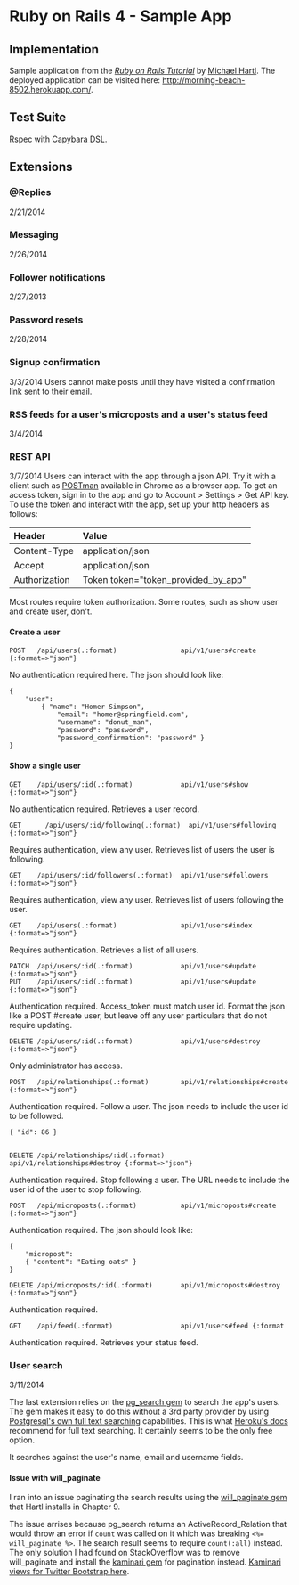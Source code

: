 # Ruby on Rails 4 - Sample App
## Implementation

Sample application from the [*Ruby on Rails Tutorial*][railstutorial] by [Michael Hartl][hartl].
The deployed application can be visited here: http://morning-beach-8502.herokuapp.com/.

## Test Suite

[Rspec][rspec] with [Capybara DSL][capybara].

## Extensions

### @Replies
2/21/2014

### Messaging
2/26/2014

### Follower notifications
2/27/2013

### Password resets
2/28/2014

### Signup confirmation
3/3/2014
Users cannot make posts until they have visited a confirmation link sent to their email.

### RSS feeds for a user's microposts and a user's status feed
3/4/2014

### REST API
3/7/2014
Users can interact with the app through a json API. Try it with a client such as [POSTman][postman] available in Chrome as a browser app. To get an access token, sign in to the app and go to Account > Settings > Get API key. To use the token and interact with the app, set up your http headers as follows:

| Header | Value |
| :----- | :---- |
| Content-Type | application/json |
| Accept | application/json |
| Authorization | Token token="token_provided_by_app" |

Most routes require token authorization. Some routes, such as show user and create user, don't.


#### Create a user
    POST   /api/users(.:format)                api/v1/users#create {:format=>"json"}
No authentication required here. The json should look like:

```
{
    "user":
        { "name": "Homer Simpson",
            "email": "homer@springfield.com",
            "username": "donut_man",
            "password": "password",
            "password_confirmation": "password" }
}
```


#### Show a single user
    GET    /api/users/:id(.:format)            api/v1/users#show {:format=>"json"}
No authentication required. Retrieves a user record.



    GET      /api/users/:id/following(.:format)  api/v1/users#following {:format=>"json"}
Requires authentication, view any user. Retrieves list of users the user is following.


    GET    /api/users/:id/followers(.:format)  api/v1/users#followers {:format=>"json"}
Requires authentication, view any user. Retrieves list of users following the user.


    GET    /api/users(.:format)                api/v1/users#index {:format=>"json"}
Requires authentication. Retrieves a list of all users.


    PATCH  /api/users/:id(.:format)            api/v1/users#update {:format=>"json"}
    PUT    /api/users/:id(.:format)            api/v1/users#update {:format=>"json"}
Authentication required. Access_token must match user id. Format the json like a POST #create user, but leave off any user particulars that do not require updating.


    DELETE /api/users/:id(.:format)            api/v1/users#destroy {:format=>"json"}
Only administrator has access.


    POST   /api/relationships(.:format)        api/v1/relationships#create {:format=>"json"}
Authentication required. Follow a user. The json needs to include the user id to be followed.

    { "id": 86 }


    DELETE /api/relationships/:id(.:format)    api/v1/relationships#destroy {:format=>"json"}
Authentication required. Stop following a user. The URL needs to include the user id of the user to stop following.


    POST   /api/microposts(.:format)           api/v1/microposts#create {:format=>"json"}
Authentication required. The json should look like:

```
{
    "micropost":
    { "content": "Eating oats" }
}
```

    DELETE /api/microposts/:id(.:format)       api/v1/microposts#destroy {:format=>"json"}
Authentication required.


    GET    /api/feed(.:format)                 api/v1/users#feed {:format
Authentication required. Retrieves your status feed.

### User search
3/11/2014

The last extension relies on the [pg_search gem][pg_search] to search the app's users. The gem makes it easy to do this without a 3rd party provider by using [Postgresql's own full text searching][pg-docs-search] capabilities. This is what [Heroku's docs][heroku-search-options] recommend for full text searching. It certainly seems to be the only free option.

It searches against the user's name, email and username fields.

#### Issue with will_paginate

I ran into an issue paginating the search results using the [will_paginate gem][will_paginate] that Hartl installs in Chapter 9.

The issue arrises because pg_search returns an ActiveRecord_Relation that would throw an error if `count` was called on it which was breaking `<%= will_paginate %>`. The search result seems to require `count(:all)` instead. The only solution I had found on StackOverflow was to remove will_paginate and install the [kaminari gem][kaminari] for pagination instead. [Kaminari views for Twitter Bootstrap here][kaminari-tw-bs-views].

[postman]: http://www.getpostman.com/
[rspec]: https://github.com/rspec/rspec-rails
[capybara]:https://github.com/jnicklas/capybara
[hartl]: http://michaelhartl.com
[railstutorial]: http://railstutorial.org/
[pg_search]: https://github.com/Casecommons/pg_search
[will_paginate]: https://github.com/mislav/will_paginate
[kaminari]: https://github.com/amatsuda/kaminari
[kaminari-tw-bs-views]: https://github.com/gabetax/twitter-bootstrap-kaminari-views
[heroku-search-options]: https://devcenter.heroku.com/articles/full-text-search
[pg-docs-search]: http://www.postgresql.org/docs/current/static/textsearch.html